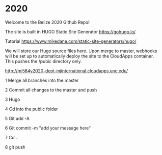 # 2020
Welcome to the Belize 2020 Github Repo!  

The site is built in HUGO Static Site Generator
https://gohugo.io/


Tutorial
https://www.mikedane.com/static-site-generators/hugo/

We will store our Hugo source files here.  Upon merge to master, webhooks will be set up to automatically deploy the site to the CloudApps container.  This pushes the /pubic directory only.

http://mj584y2020-dept-mjinternational.cloudapps.unc.edu/

1 Merge all branches into the master

2 Commit all changes to the master and push

3 Hugo

4 Cd into the public folder

5 Git add -A

6 Git commit -m "add your message here"

7 Cd ..

8 git push
